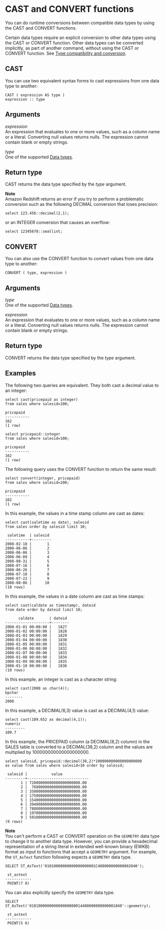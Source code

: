 # CAST and CONVERT functions<a name="r_CAST_function"></a>

You can do runtime conversions between compatible data types by using the CAST and CONVERT functions\. 

Certain data types require an explicit conversion to other data types using the CAST or CONVERT function\. Other data types can be converted implicitly, as part of another command, without using the CAST or CONVERT function\. See [Type compatibility and conversion](r_Type_conversion.md)\. 

## CAST<a name="r_CAST_function-cast"></a>

You can use two equivalent syntax forms to cast expressions from one data type to another: 

```
CAST ( expression AS type )
expression :: type
```

## Arguments<a name="r_CAST_function-arguments"></a>

 *expression*   
An expression that evaluates to one or more values, such as a column name or a literal\. Converting null values returns nulls\. The expression cannot contain blank or empty strings\. 

 *type*   
One of the supported [Data types](c_Supported_data_types.md)\. 

## Return type<a name="r_CAST_function-return-type"></a>

CAST returns the data type specified by the *type* argument\. 

**Note**  
Amazon Redshift returns an error if you try to perform a problematic conversion such as the following DECIMAL conversion that loses precision:   

```
select 123.456::decimal(2,1);
```
or an INTEGER conversion that causes an overflow:   

```
select 12345678::smallint;
```

## CONVERT<a name="convert-function"></a>

You can also use the CONVERT function to convert values from one data type to another: 

```
CONVERT ( type, expression )
```

## Arguments<a name="r_CAST_function-arguments2"></a>

 *type*   
One of the supported [Data types](c_Supported_data_types.md)\. 

 *expression*   
An expression that evaluates to one or more values, such as a column name or a literal\. Converting null values returns nulls\. The expression cannot contain blank or empty strings\. 

## Return type<a name="r_CAST_function-return-type2"></a>

CONVERT returns the data type specified by the *type* argument\. 

## Examples<a name="r_CAST_function-examples"></a>

The following two queries are equivalent\. They both cast a decimal value to an integer: 

```
select cast(pricepaid as integer)
from sales where salesid=100;

pricepaid
-----------
162
(1 row)
```

```
select pricepaid::integer
from sales where salesid=100;

pricepaid
-----------
162
(1 row)
```

The following query uses the CONVERT function to return the same result: 

```
select convert(integer, pricepaid)
from sales where salesid=100;

pricepaid
-----------
162
(1 row)
```

In this example, the values in a time stamp column are cast as dates: 

```
select cast(saletime as date), salesid
from sales order by salesid limit 10;

 saletime  | salesid
-----------+---------
2008-02-18 |       1
2008-06-06 |       2
2008-06-06 |       3
2008-06-09 |       4
2008-08-31 |       5
2008-07-16 |       6
2008-06-26 |       7
2008-07-10 |       8
2008-07-22 |       9
2008-08-06 |      10
(10 rows)
```

In this example, the values in a date column are cast as time stamps: 

```
select cast(caldate as timestamp), dateid
from date order by dateid limit 10;

      caldate       | dateid
--------------------+--------
2008-01-01 00:00:00 |   1827
2008-01-02 00:00:00 |   1828
2008-01-03 00:00:00 |   1829
2008-01-04 00:00:00 |   1830
2008-01-05 00:00:00 |   1831
2008-01-06 00:00:00 |   1832
2008-01-07 00:00:00 |   1833
2008-01-08 00:00:00 |   1834
2008-01-09 00:00:00 |   1835
2008-01-10 00:00:00 |   1836
(10 rows)
```

In this example, an integer is cast as a character string: 

```
select cast(2008 as char(4));
bpchar
--------
2008
```

In this example, a DECIMAL\(6,3\) value is cast as a DECIMAL\(4,1\) value: 

```
select cast(109.652 as decimal(4,1));
numeric
---------
109.7
```

In this example, the PRICEPAID column \(a DECIMAL\(8,2\) column\) in the SALES table is converted to a DECIMAL\(38,2\) column and the values are multiplied by 100000000000000000000\. 

```
select salesid, pricepaid::decimal(38,2)*100000000000000000000
as value from sales where salesid<10 order by salesid;

 salesid |           value
---------+----------------------------
       1 | 72800000000000000000000.00
       2 |  7600000000000000000000.00
       3 | 35000000000000000000000.00
       4 | 17500000000000000000000.00
       5 | 15400000000000000000000.00
       6 | 39400000000000000000000.00
       7 | 78800000000000000000000.00
       8 | 19700000000000000000000.00
       9 | 59100000000000000000000.00
(9 rows)
```

**Note**  
You can't perform a CAST or CONVERT operation on the `GEOMETRY` data type to change it to another data type\. However, you can provide a hexadecimal representation of a string literal in extended well\-known binary \(EWKB\) format as input to functions that accept a `GEOMETRY` argument\. For example, the `ST_AsText` function following expects a `GEOMETRY` data type\.   

```
SELECT ST_AsText('01010000000000000000001C400000000000002040');
```

```
 st_astext  
------------
 POINT(7 8)
```
You can also explicitly specify the `GEOMETRY` data type\.   

```
SELECT ST_AsText('010100000000000000000014400000000000001840'::geometry);
```

```
 st_astext  
------------
 POINT(5 6)
```